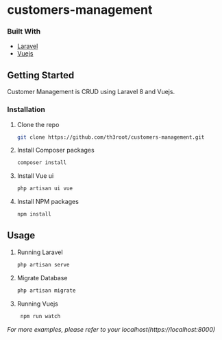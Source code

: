 # customers-management

### Built With

* [Laravel](https://laravel.com)
* [Vuejs](https://vuejs.org)



<!-- GETTING STARTED -->
## Getting Started

Customer Management is CRUD using Laravel 8 and Vuejs.

### Installation

1. Clone the repo
   ```sh
   git clone https://github.com/th3root/customers-management.git
   ```
   
2. Install Composer packages
   ```sh
   composer install
   ```
3. Install Vue ui
    ```sh
    php artisan ui vue
    ```

4. Install NPM packages
   ```sh
   npm install
   ```



<!-- USAGE EXAMPLES -->
## Usage

1. Running Laravel
   ```sh
   php artisan serve
   ```
2. Migrate Database
   ```sh
   php artisan migrate
   ```
3. Running Vuejs
   ```sh
    npm run watch
   ```

_For more examples, please refer to your localhost(https://localhost:8000)_


